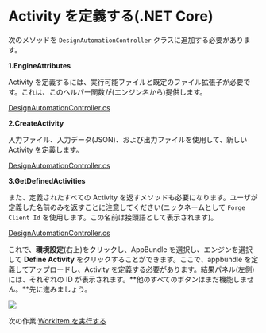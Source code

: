 # Activity を定義する(.NET Core)

次のメソッドを `DesignAutomationController` クラスに追加する必要があります。

**1\.EngineAttributes**

Activity を定義するには、実行可能ファイルと既定のファイル拡張子が必要です。これは、このヘルパー関数が(エンジン名から)提供します。 

[DesignAutomationController.cs](_snippets/modifymodels/netcore/DesignAutomationController.5.cs ':include :type=code csharp')

**2\.CreateActivity**

入力ファイル、入力データ(JSON)、および出力ファイルを使用して、新しい Activity を定義します。

[DesignAutomationController.cs](_snippets/modifymodels/netcore/DesignAutomationController.6.cs ':include :type=code csharp')

**3\.GetDefinedActivities**

また、定義されたすべての Activity を返すメソッドも必要になります。ユーザが定義した名前のみを返すことに注意してください(ニックネームとして `Forge Client Id` を使用します。この名前は接頭語として表示されます)。

[DesignAutomationController.cs](_snippets/modifymodels/netcore/DesignAutomationController.7.cs ':include :type=code csharp')

これで、**環境設定**(右上)をクリックし、AppBundle を選択し、エンジンを選択して **Define Activity** をクリックすることができます。ここで、appbundle を定義してアップロードし、Activity を定義する必要があります。結果パネル(左側)には、それぞれの ID が表示されます。**他のすべてのボタンはまだ機能しません。**先に進みましょう。

![](_media/designautomation/define_activity.gif)

次の作業:[WorkItem を実行する](/ja-JP/designautomation/workitem/)
